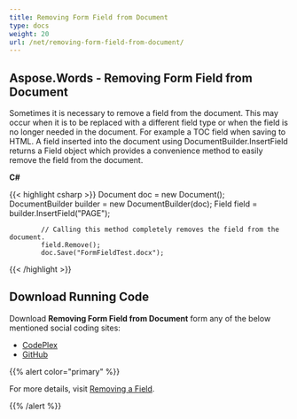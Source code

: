 ```yaml
---
title: Removing Form Field from Document
type: docs
weight: 20
url: /net/removing-form-field-from-document/
---
```


## **Aspose.Words - Removing Form Field from Document**
Sometimes it is necessary to remove a field from the document. This may occur when it is to be replaced with a different field type or when the field is no longer needed in the document. For example a TOC field when saving to HTML.
A field inserted into the document using DocumentBuilder.InsertField returns a Field object which provides a convenience method to easily remove the field from the document.

**C#**

{{< highlight csharp >}}
            Document doc = new Document();
            DocumentBuilder builder = new DocumentBuilder(doc);
            Field field = builder.InsertField("PAGE");

            // Calling this method completely removes the field from the document.
            field.Remove();
            doc.Save("FormFieldTest.docx");
{{< /highlight >}}
## **Download Running Code**
Download **Removing Form Field from Document** form any of the below mentioned social coding sites:

- [CodePlex](https://asposenpoi.codeplex.com/downloads/get/1525855)
- [GitHub](https://github.com/asposewords/Aspose.Words-for-.NET/releases/download/Aspose.Words_Features_Missing_in_NPOI-v1.1/06.02-RemoveFormField.zip)

{{% alert color="primary" %}} 

For more details, visit [Removing a Field](https://docs.aspose.com/words/net/updating-and-removing-a-field/#removing-a-field).

{{% /alert %}}

